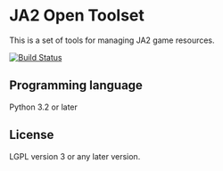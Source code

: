 # JA2 Open Toolset

This is a set of tools for managing JA2 game resources.

[![Build Status](https://travis-ci.org/ja2-stracciatella/ja2-open-toolset.svg?branch=master)](https://travis-ci.org/ja2-stracciatella/ja2-open-toolset)

## Programming language

Python 3.2 or later

## License

LGPL version 3 or any later version.
